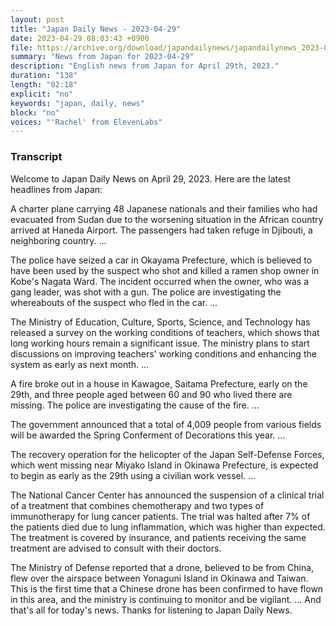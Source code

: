 ```yaml
---
layout: post
title: "Japan Daily News - 2023-04-29"
date: 2023-04-29 08:03:43 +0900
file: https://archive.org/download/japandailynews/japandailynews_2023-04-29.mp3
summary: "News from Japan for 2023-04-29"
description: "English news from Japan for April 29th, 2023."
duration: "138"
length: "02:18"
explicit: "no"
keywords: "japan, daily, news"
block: "no"
voices: "'Rachel' from ElevenLabs"
---
```


### Transcript

Welcome to Japan Daily News on April 29, 2023. Here are the latest headlines from Japan:

A charter plane carrying 48 Japanese nationals and their families who had evacuated from Sudan due to the worsening situation in the African country arrived at Haneda Airport. The passengers had taken refuge in Djibouti, a neighboring country. …

The police have seized a car in Okayama Prefecture, which is believed to have been used by the suspect who shot and killed a ramen shop owner in Kobe's Nagata Ward. The incident occurred when the owner, who was a gang leader, was shot with a gun. The police are investigating the whereabouts of the suspect who fled in the car. …

The Ministry of Education, Culture, Sports, Science, and Technology has released a survey on the working conditions of teachers, which shows that long working hours remain a significant issue. The ministry plans to start discussions on improving teachers' working conditions and enhancing the system as early as next month. …

A fire broke out in a house in Kawagoe, Saitama Prefecture, early on the 29th, and three people aged between 60 and 90 who lived there are missing. The police are investigating the cause of the fire. …

The government announced that a total of 4,009 people from various fields will be awarded the Spring Conferment of Decorations this year. …

The recovery operation for the helicopter of the Japan Self-Defense Forces, which went missing near Miyako Island in Okinawa Prefecture, is expected to begin as early as the 29th using a civilian work vessel. …

The National Cancer Center has announced the suspension of a clinical trial of a treatment that combines chemotherapy and two types of immunotherapy for lung cancer patients. The trial was halted after 7% of the patients died due to lung inflammation, which was higher than expected. The treatment is covered by insurance, and patients receiving the same treatment are advised to consult with their doctors.

The Ministry of Defense reported that a drone, believed to be from China, flew over the airspace between Yonaguni Island in Okinawa and Taiwan. This is the first time that a Chinese drone has been confirmed to have flown in this area, and the ministry is continuing to monitor and be vigilant. … And that's all for today's news. Thanks for listening to Japan Daily News.
